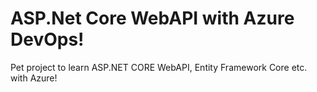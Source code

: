 # ASP.Net Core WebAPI with Azure DevOps!
Pet project to learn ASP.NET CORE WebAPI, Entity Framework Core etc. with Azure!
